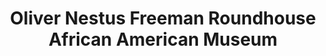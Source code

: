 ---
layout: repo
title: "Oliver Nestus Freeman Roundhouse African American Museum"
id: 5013
permalink: repos/5013/
---